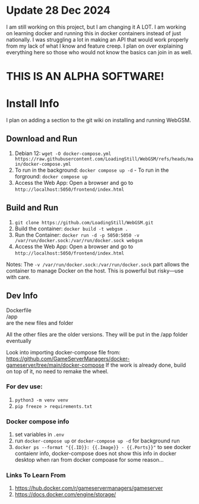 # Update 28 Dec 2024
I am still working on this project, but I am changing it A LOT.
I am working on learning docker and running this in docker containers instead of just nationally.
I was struggling a lot in making an API that would work properly from my lack of what I know and feature creep.
I plan on over explaining everything here so those who would not know the basics can join in as well.

# THIS IS AN ALPHA SOFTWARE!

# Install Info
I plan on adding a section to the git wiki on installing and running WebGSM.

## Download and Run
1. Debian 12: `wget -O docker-compose.yml https://raw.githubusercontent.com/LoadingStill/WebGSM/refs/heads/main/docker-compose.yml`
2. To run in the background: `docker compose up -d` - To run in the forground: `docker compose up`
3. Access the Web App: Open a browser and go to `http://localhost:5050/frontend/index.html`

## Build and Run
1. `git clone https://github.com/LoadingStill/WebGSM.git`
2. Build the container: `docker build -t webgsm .`
3. Run the Container: `docker run -d -p 5050:5050 -v /var/run/docker.sock:/var/run/docker.sock webgsm`
4. Access the Web App: Open a browser and go to `http://localhost:5050/frontend/index.html`

Notes:
The `-v /var/run/docker.sock:/var/run/docker.sock` part allows the container to manage Docker on the host. This is powerful but risky—use with care.


##  Dev Info


Dockerfile  
/app  
are the new files and folder  

All the other files are the older versions. They will be put in the /app folder eventually


Look into importing docker-compose file from:
https://github.com/GameServerManagers/docker-gameserver/tree/main/docker-compose
If the work is already done, build on top of it, no need to remake the wheel.


### For dev use:
1. `python3 -m venv venv`
2. `pip freeze > requirements.txt`

### Docker compose info
1. set variables in `.env`
2. run `docker-compose up` or `docker-compose up -d` for background run
3. `docker ps --format "{{.ID}}: {{.Image}} - {{.Ports}}"` to see docker contaienr info, docker-compose does not show this info in docker desktop when ran from docker compoase for some reason...

### Links To Learn From
1. https://hub.docker.com/r/gameservermanagers/gameserver
2. https://docs.docker.com/engine/storage/